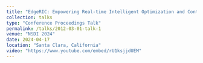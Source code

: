 ```yaml
---
title: "EdgeRIC: Empowering Real-time Intelligent Optimization and Control in NextG Cellular Networks"
collection: talks
type: "Conference Proceedings Talk"
permalink: /talks/2012-03-01-talk-1
venue: "NSDI 2024"
date: 2024-04-17
location: "Santa Clara, California"
video: "https://www.youtube.com/embed/rU1ksjjdUEM"
---
```


<!-- This is a description of your talk, which is a markdown file that can be all markdown-ified like any other post. Yay markdown! -->

